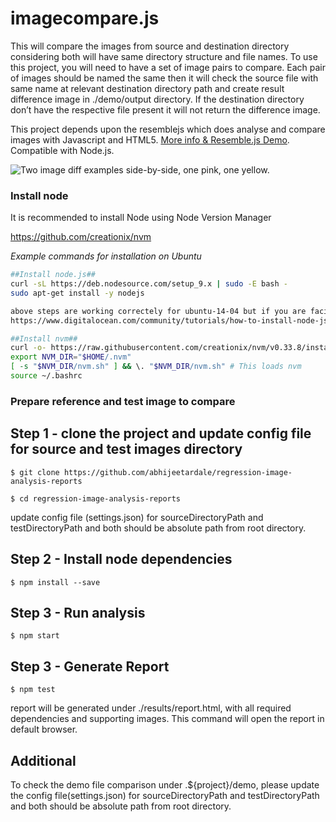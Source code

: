 imagecompare.js
==========
This will compare the images from source and destination directory considering both will have same directory structure and file names. To use this project, you will need to have a set of image pairs to compare. Each pair of images should be named the same then it will check the source file with same name at relevant destination directory path and create result difference image in ./demo/output directory. If the destination directory don’t have the respective file present it will not return the difference image.

This project depends upon the resemblejs which does analyse and compare images with Javascript and HTML5. [More info & Resemble.js Demo](https://huddleeng.github.io/Resemble.js/). Compatible with Node.js.

![Two image diff examples side-by-side, one pink, one yellow.](https://raw.github.com/Huddle/Resemble.js/master/demoassets/readmeimage.jpg "Visual image comparison")


### Install node

It is recommended to install Node using Node Version Manager

https://github.com/creationix/nvm

*Example commands for installation on Ubuntu*

``` bash
##Install node.js##
curl -sL https://deb.nodesource.com/setup_9.x | sudo -E bash -
sudo apt-get install -y nodejs

above steps are working correctely for ubuntu-14-04 but if you are facing any issue with ubuntu-16-04 for node installation please follow below link
https://www.digitalocean.com/community/tutorials/how-to-install-node-js-on-ubuntu-16-04

##Install nvm##
curl -o- https://raw.githubusercontent.com/creationix/nvm/v0.33.8/install.sh | bash
export NVM_DIR="$HOME/.nvm"
[ -s "$NVM_DIR/nvm.sh" ] && \. "$NVM_DIR/nvm.sh" # This loads nvm
source ~/.bashrc

```

### Prepare reference and test image to compare

## Step 1 - clone the project and update config file for source and test images directory
```$ git clone https://github.com/abhijeetardale/regression-image-analysis-reports```

```$ cd regression-image-analysis-reports```

update config file (settings.json) for sourceDirectoryPath and testDirectoryPath and both should be absolute path from root directory.

## Step 2 - Install node dependencies

```$ npm install --save```

## Step 3 - Run analysis 

```$ npm start```

## Step 3 - Generate Report 

```$ npm test```

report will be generated under ./results/report.html, with all required dependencies and supporting images. This command will open the report in default browser.

## Additional

To check the demo file comparison under .${project}/demo, please update the config file(settings.json) for sourceDirectoryPath and testDirectoryPath  and both should be absolute path from root directory.
